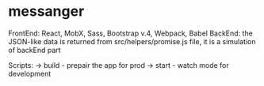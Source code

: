 # messanger

FrontEnd: React, MobX, Sass, Bootstrap v.4, Webpack, Babel
BackEnd: the JSON-like data is returned from src/helpers/promise.js file, it is a simulation of backEnd part

Scripts:
-> build - prepair the app for prod
-> start - watch mode for development